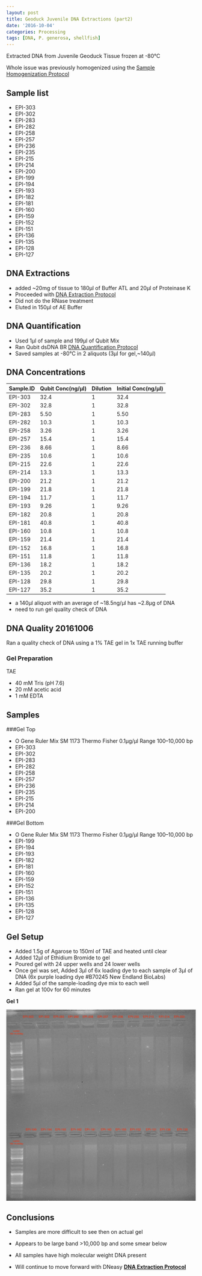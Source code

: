 ```yaml
---
layout: post
title: Geoduck Juvenile DNA Extractions (part2)
date: '2016-10-04'
categories: Processing
tags: [DNA, P. generosa, shellfish]
---
```


Extracted DNA from Juvenile Geoduck Tissue frozen at -80°C


Whole issue was previously homogenized using the [Sample Homogenization Protocol](https://hputnam.github.io/Putnam_Lab_Notebook/Homogenization-N2-protocol/)

## Sample list    
 * EPI-303
 * EPI-302 
 * EPI-283
 * EPI-282
 * EPI-258
 * EPI-257
 * EPI-236
 * EPI-235
 * EPI-215
 * EPI-214
 * EPI-200
 * EPI-199
 * EPI-194
 * EPI-193 
 * EPI-182
 * EPI-181
 * EPI-160
 * EPI-159
 * EPI-152
 * EPI-151
 * EPI-136
 * EPI-135
 * EPI-128
 * EPI-127    

## DNA Extractions 
 * added ~20mg of tissue to 180µl of Buffer ATL and 20µl of Proteinase K
 * Proceeded with [DNA Extraction Protocol](https://hputnam.github.io/Putnam_Lab_Notebook/DNA-Extraction-Protocol/)
 * Did not do the RNase treatment
 * Eluted in 150µl of AE Buffer

## DNA Quantification 
 * Used 1µl of sample and 199µl of Qubit Mix
 * Ran Qubit dsDNA BR [DNA Quantification Protocol](https://hputnam.github.io/Putnam_Lab_Notebook/Qubit_BR_DNA_Protocol/)
 * Saved samples at -80°C in 2 aliquots (3µl for gel,~140µl)

## DNA Concentrations  

Sample.ID | Qubit Conc(ng/µl) | Dilution | Initial Conc(ng/µl)
 ---|---|---|---
 EPI-303 | 32.4 | 1 | 32.4
 EPI-302 | 32.8 | 1 | 32.8
 EPI-283 | 5.50 | 1 | 5.50
 EPI-282 | 10.3 | 1 | 10.3
 EPI-258 | 3.26 | 1 | 3.26
 EPI-257 | 15.4 | 1 | 15.4
 EPI-236 | 8.66 | 1 | 8.66
 EPI-235 | 10.6 | 1 | 10.6
 EPI-215 | 22.6 | 1 | 22.6
 EPI-214 | 13.3 | 1 | 13.3
 EPI-200 | 21.2 | 1 | 21.2
 EPI-199 | 21.8 | 1 | 21.8
 EPI-194 | 11.7 | 1 | 11.7
 EPI-193 | 9.26 | 1 | 9.26
 EPI-182 | 20.8 | 1 | 20.8
 EPI-181 | 40.8 | 1 | 40.8
 EPI-160 | 10.8 | 1 | 10.8
 EPI-159 | 21.4 | 1 | 21.4
 EPI-152 | 16.8 | 1 | 16.8
 EPI-151 | 11.8 | 1 | 11.8
 EPI-136 | 18.2 | 1 | 18.2
 EPI-135 | 20.2 | 1 | 20.2
 EPI-128 | 29.8 | 1 | 29.8
 EPI-127 | 35.2 | 1 | 35.2
 
 
 * a 140µl aliquot with an average of ~18.5ng/µl has ~2.8µg of DNA
 * need to run gel quality check of DNA
 
 
 ## DNA Quality 20161006
Ran a quality check of DNA using a 1% TAE gel in 1x TAE running buffer

### Gel Preparation
TAE  

* 40 mM Tris (pH 7.6) 
* 20 mM acetic acid
* 1 mM EDTA

## Samples  
  
###Gel Top  

* O Gene Ruler Mix SM 1173 Thermo Fisher 0.1µg/µl Range 100–10,000 bp
 * EPI-303
 * EPI-302 
 * EPI-283
 * EPI-282
 * EPI-258
 * EPI-257
 * EPI-236
 * EPI-235
 * EPI-215
 * EPI-214
 * EPI-200 

###Gel Bottom  

* O Gene Ruler Mix SM 1173 Thermo Fisher 0.1µg/µl Range 100–10,000 bp
 * EPI-199
 * EPI-194
 * EPI-193 
 * EPI-182
 * EPI-181
 * EPI-160
 * EPI-159
 * EPI-152
 * EPI-151
 * EPI-136
 * EPI-135
 * EPI-128
 * EPI-127

## Gel Setup

* Added 1.5g of Agarose to 150ml of TAE and heated until clear
* Added 12µl of Ethidium Bromide to gel
* Poured gel with 24 upper wells and 24 lower wells
* Once gel was set, Added 3µl of 6x loading dye to each sample of 3µl of DNA (6x purple loading dye #B70245 New Endland BioLabs)
* Added 5µl of the sample-loading dye mix to each well
* Ran gel at 100v for 60 minutes
  
**Gel 1**  

![Gel 1](https://github.com/hputnam/project_juvenile_geoduck_OA/blob/master/Sample_Processing/Gels/20161006_DNA_Gel_1.jpg?raw=true)


## Conclusions  
* Samples are more difficult to see then on actual gel
* Appears to be large band >10,000 bp and some smear below
* All samples have high molecular weight DNA present 

* Will continue to move forward with DNeasy [**DNA Extraction Protocol**](https://hputnam.github.io/Putnam_Lab_Notebook/DNA-Extraction-Protocol/)
 






